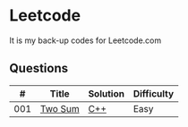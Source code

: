 # Leetcode

It is my back-up codes for Leetcode.com

## Questions
| # | Title | Solution | Difficulty |
|---| ----- | -------- | ---------- |
|001|[Two Sum](https://leetcode.com/problems/two-sum/description/)| [C++](./C++/001.%20Two%20Sum.cpp)| Easy |
